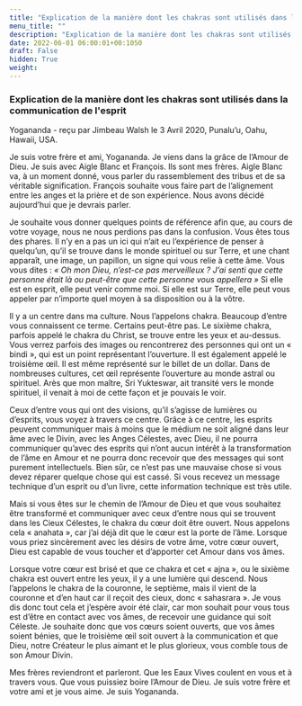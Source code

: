 ```yaml
---
title: "Explication de la manière dont les chakras sont utilisés dans la communication de l'esprit"
menu_title: ""
description: "Explication de la manière dont les chakras sont utilisés dans la communication de l'esprit"
date: 2022-06-01 06:00:01+00:1050
draft: False
hidden: True
weight:
---
```

### Explication de la manière dont les chakras sont utilisés dans la communication de l'esprit

Yogananda - reçu par Jimbeau Walsh le 3 Avril 2020, Punalu’u, Oahu, Hawaii, USA.

Je suis votre frère et ami, Yogananda. Je viens dans la grâce de l’Amour de Dieu. Je suis avec Aigle Blanc et François. Ils sont mes frères. Aigle Blanc va, à un moment donné, vous parler du rassemblement des tribus et de sa véritable signification. François souhaite vous faire part de l’alignement entre les anges et la prière et de son expérience. Nous avons décidé aujourd’hui que je devrais parler.

Je souhaite vous donner quelques points de référence afin que, au cours de votre voyage, nous ne nous perdions pas dans la confusion. Vous êtes tous des phares. Il n’y en a pas un ici qui n’ait eu l’expérience de penser à quelqu’un, qu’il se trouve dans le monde spirituel ou sur Terre, et une chant apparaît, une image, un papillon, un signe qui vous relie à cette âme. Vous vous dites : *« Oh mon Dieu, n’est-ce pas merveilleux ? J’ai senti que cette personne était là ou peut-être que cette personne vous appellera »* Si elle est en esprit, elle peut venir comme moi. Si elle est sur Terre, elle peut vous appeler par n’importe quel moyen à sa disposition ou à la vôtre.

Il y a un centre dans ma culture. Nous l’appelons chakra. Beaucoup d’entre vous connaissent ce terme. Certains peut-être pas. Le sixième chakra, parfois appelé le chakra du Christ, se trouve entre les yeux et au-dessus. Vous verrez parfois des images ou rencontrerez des personnes qui ont un « bindi », qui est un point représentant l’ouverture. Il est également appelé le troisième œil. Il est même représenté sur le billet de un dollar. Dans de nombreuses cultures, cet œil représente l’ouverture au monde astral ou spirituel. Arès que mon maître, Sri Yukteswar, ait transité vers le monde spirituel, il venait à moi de cette façon et je pouvais le voir.

Ceux d’entre vous qui ont des visions, qu’il s’agisse de lumières ou d’esprits, vous voyez à travers ce centre. Grâce à ce centre, les esprits peuvent communiquer mais à moins que le médium ne soit aligné dans leur âme avec le Divin, avec les Anges Célestes, avec Dieu, il ne pourra communiquer qu’avec des esprits qui n’ont aucun intérêt à la transformation de l’âme en Amour et ne pourra donc recevoir que des messages qui sont purement intellectuels. Bien sûr, ce n’est pas une mauvaise chose si vous devez réparer quelque chose qui est cassé. Si vous recevez un message technique d’un esprit ou d’un livre, cette information technique est très utile.

Mais si vous êtes sur le chemin de l’Amour de Dieu et que vous souhaitez être transformé et communiquer avec ceux d’entre nous qui se trouvent dans les Cieux Célestes, le chakra du cœur doit être ouvert. Nous appelons cela « anahata », car j’ai déjà dit que le cœur est la porte de l’âme. Lorsque vous priez sincèrement avec les désirs de votre âme, votre cœur ouvert, Dieu est capable de vous toucher et d’apporter cet Amour dans vos âmes.

Lorsque votre cœur est brisé et que ce chakra et cet « ajna », ou le sixième chakra est ouvert entre les yeux, il y a une lumière qui descend. Nous l’appelons le chakra de la couronne, le septième, mais il vient de la couronne et d’en haut car il reçoit des cieux, donc « sahasrara ». Je vous dis donc tout cela et j’espère avoir été clair, car mon souhait pour vous tous est d’être en contact avec vos âmes, de recevoir une guidance qui soit Céleste. Je souhaite donc que vos cœurs soient ouverts, que vos âmes soient bénies, que le troisième œil soit ouvert à la communication et que Dieu, notre Créateur le plus aimant et le plus glorieux, vous comble tous de son Amour Divin.

Mes frères reviendront et parleront. Que les Eaux Vives coulent en vous et à travers vous. Que vous puissiez boire l’Amour de Dieu. Je suis votre frère et votre ami et je vous aime. Je suis Yogananda.
